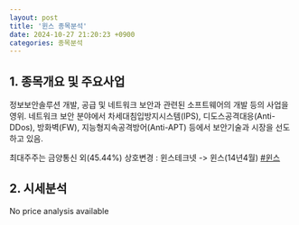 ```yaml
---
layout: post
title: '윈스 종목분석'
date: 2024-10-27 21:20:23 +0900
categories: 종목분석
---
```


## 1. 종목개요 및 주요사업

정보보안솔루션 개발, 공급 및 네트워크 보안과 관련된 소프트웨어의 개발 등의 사업을 영위. 네트워크 보안 분야에서 차세대침입방지시스템(IPS), 디도스공격대응(Anti-DDos), 방화벽(FW), 지능형지속공격방어(Anti-APT) 등에서 보안기술과 시장을 선도하고 있음. 

최대주주는 금양통신 외(45.44%) 상호변경 : 윈스테크넷 -> 윈스(14년4월)
[#윈스](#)

## 2. 시세분석

No price analysis available
